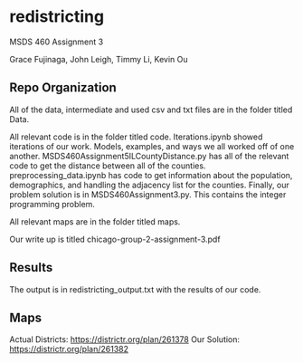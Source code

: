 # redistricting
MSDS 460 Assignment 3

Grace Fujinaga, John Leigh, Timmy Li, Kevin Ou 

## Repo Organization
All of the data, intermediate and used csv and txt files are in the folder titled Data. 

All relevant code is in the folder titled code. Iterations.ipynb showed iterations of our work. Models, examples, and ways we all worked off of one another. MSDS460Assignment5ILCountyDistance.py has all of the relevant code to get the distance between all of the counties. preprocessing_data.ipynb has code to get information about the population, demographics, and handling the adjacency list for the counties. Finally, our problem solution is in MSDS460Assignment3.py. This contains the integer programming problem. 

All relevant maps are in the folder titled maps.

Our write up is titled chicago-group-2-assignment-3.pdf

## Results
The output is in redistricting_output.txt with the results of our code. 


## Maps
Actual Districts: https://districtr.org/plan/261378
Our Solution: https://districtr.org/plan/261382
